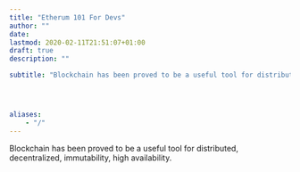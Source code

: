 ```yaml
---
title: "Etherum 101 For Devs"
author: ""
date: 
lastmod: 2020-02-11T21:51:07+01:00
draft: true
description: ""

subtitle: "Blockchain has been proved to be a useful tool for distributed, decentralized, immutability, high availability."




aliases:
    - "/"
---
```


Blockchain has been proved to be a useful tool for distributed, decentralized, immutability, high availability.
